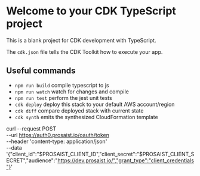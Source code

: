 # Welcome to your CDK TypeScript project

This is a blank project for CDK development with TypeScript.

The `cdk.json` file tells the CDK Toolkit how to execute your app.

## Useful commands

- `npm run build` compile typescript to js
- `npm run watch` watch for changes and compile
- `npm run test` perform the jest unit tests
- `cdk deploy` deploy this stack to your default AWS account/region
- `cdk diff` compare deployed stack with current state
- `cdk synth` emits the synthesized CloudFormation template

curl --request POST \
 --url https://auth0.prosaist.io/oauth/token \
 --header 'content-type: application/json' \
 --data '{"client_id":"$PROSAIST_CLIENT_ID","client_secret":"$PROSAIST_CLIENT_SECRET","audience":"https://dev.prosaist.io/","grant_type":"client_credentials"}'
